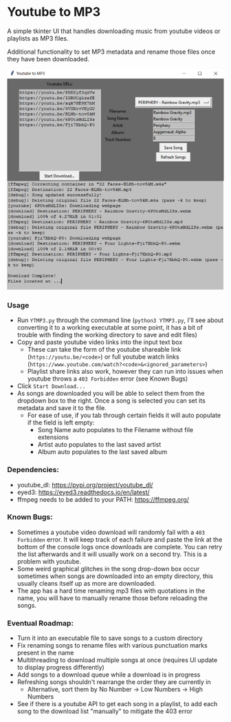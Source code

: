 # Youtube to MP3
A simple tkinter UI that handles downloading music from youtube videos or playlists as MP3 files.

Additional functionality to set MP3 metadata and rename those files once they have been downloaded.

![Screenshot](Screenshot.png)

### Usage
 - Run `YTMP3.py` through the command line (`python3 YTMP3.py`, I'll see about converting it to a working executable at some point, it has a bit of trouble with finding the working directory to save and edit files)
 - Copy and paste youtube video links into the input text box
   - These can take the form of the youtube shareable link (`https://youtu.be/<code>`) or full youtube watch links (`https://www.youtube.com/watch?<code>&<ignored_parameters>`)
   - Playlist share links also work, however they can run into issues when youtube throws a `403 Forbidden` error (see Known Bugs)
 - Click `Start Download...`
 - As songs are downloaded you will be able to select them from the dropdown box to the right. Once a song is selected you can set its metadata and save it to the file.
   - For ease of use, if you tab through certain fields it will auto populate if the field is left empty:
      - Song Name auto populates to the Filename without file extensions
      - Artist auto populates to the last saved artist
      - Album auto populates to the last saved album

### Dependencies:
 - youtube_dl: https://pypi.org/project/youtube_dl/
 - eyed3: https://eyed3.readthedocs.io/en/latest/
 - ffmpeg needs to be added to your PATH: https://ffmpeg.org/

### Known Bugs:
 - Sometimes a youtube video download will randomly fail with a `403 Forbidden` error. It will keep track of each failure and paste the link at the bottom of the console logs once downloads are complete. You can retry the list afterwards and it will usually work on a second try. This is a problem with youtube.
 - Some weird graphical glitches in the song drop-down box occur sometimes when songs are downloaded into an empty directory, this usually cleans itself up as more are downloaded.
 - The app has a hard time renaming mp3 files with quotations in the name, you will have to manually rename those before reloading the songs.

### Eventual Roadmap:
 - Turn it into an executable file to save songs to a custom directory
 - Fix renaming songs to rename files with various punctuation marks present in the name
 - Multithreading to download multiple songs at once (requires UI update to display progress differently)
 - Add songs to a download queue while a download is in progress
 - Refreshing songs shouldn't rearrange the order they are currently in
    - Alternative, sort them by No Number -> Low Numbers -> High Numbers
 - See if there is a youtube API to get each song in a playlist, to add each song to the download list "manually" to mitigate the 403 error
